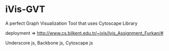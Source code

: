 # iVis-GVT
A perfect Graph Visualization Tool that uses Cytoscape Library

deployment => http://www.cs.bilkent.edu.tr/~ivis/Ivis_Assignment_Furkan/#

Underscore js, 
Backbone js, 
Cytoscape js
